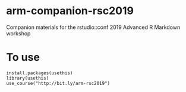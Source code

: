 # arm-companion-rsc2019
Companion materials for the rstudio::conf 2019 Advanced R Markdown workshop

# To use

```
install.packages(usethis)
library(usethis)
use_course("http://bit.ly/arm-rsc2019")
```
